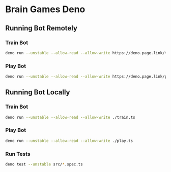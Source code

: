 # Brain Games Deno

## Running Bot Remotely

### Train Bot

```BASH
deno run --unstable --allow-read --allow-write https://deno.page.link/train
```

### Play Bot

```BASH
deno run --unstable --allow-read --allow-write https://deno.page.link/play
```

## Running Bot Locally

### Train Bot

```BASH
deno run --unstable --allow-read --allow-write ./train.ts
```

### Play Bot

```BASH
deno run --unstable --allow-read --allow-write ./play.ts
```

### Run Tests

```BASH
deno test --unstable src/*.spec.ts
```
